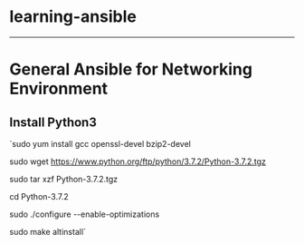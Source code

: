 # learning-ansible
---
# General Ansible for Networking Environment
## Install Python3
`sudo yum install gcc openssl-devel bzip2-devel

sudo wget https://www.python.org/ftp/python/3.7.2/Python-3.7.2.tgz

sudo tar xzf Python-3.7.2.tgz

cd Python-3.7.2

sudo ./configure --enable-optimizations

sudo make altinstall`

